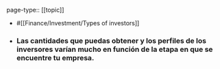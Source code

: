 page-type:: [[topic]]

- #[[Finance/Investment/Types of investors]]

- ### Las cantidades que puedas obtener y los perfiles de los inversores varían mucho en función de la etapa en que se encuentre tu empresa.



